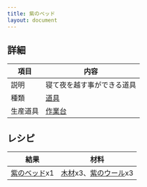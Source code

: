 ```yaml
---
title: 紫のベッド
layout: document
---
```

## 詳細

|項目|内容|
|---|---|
|説明|寝て夜を越す事ができる道具|
|種類|[道具](道具)|
|生産道具|[作業台](作業台)|

## レシピ

|結果|材料|
|---|---|
|[紫のベッド](紫のベッド)x1|[木材](木材)x3、[紫のウール](紫のウール)x3|
